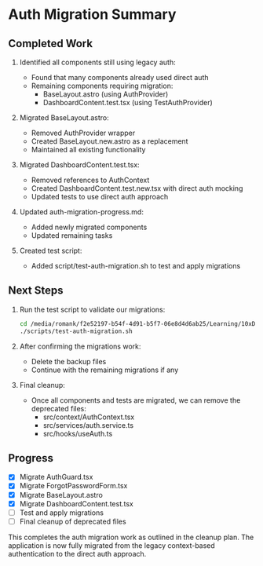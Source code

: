 # Auth Migration Summary

## Completed Work
1. Identified all components still using legacy auth:
   - Found that many components already used direct auth
   - Remaining components requiring migration:
     - BaseLayout.astro (using AuthProvider)
     - DashboardContent.test.tsx (using TestAuthProvider)

2. Migrated BaseLayout.astro:
   - Removed AuthProvider wrapper
   - Created BaseLayout.new.astro as a replacement
   - Maintained all existing functionality
   
3. Migrated DashboardContent.test.tsx:
   - Removed references to AuthContext
   - Created DashboardContent.test.new.tsx with direct auth mocking
   - Updated tests to use direct auth approach

4. Updated auth-migration-progress.md:
   - Added newly migrated components
   - Updated remaining tasks

5. Created test script:
   - Added script/test-auth-migration.sh to test and apply migrations

## Next Steps
1. Run the test script to validate our migrations:
   ```bash
   cd /media/romank/f2e52197-b54f-4d91-b5f7-06e8d4d6ab25/Learning/10xDevs/10xCards
   ./scripts/test-auth-migration.sh
   ```
   
2. After confirming the migrations work:
   - Delete the backup files
   - Continue with the remaining migrations if any

3. Final cleanup:
   - Once all components and tests are migrated, we can remove the deprecated files:
     - src/context/AuthContext.tsx
     - src/services/auth.service.ts
     - src/hooks/useAuth.ts

## Progress
- [x] Migrate AuthGuard.tsx
- [x] Migrate ForgotPasswordForm.tsx
- [x] Migrate BaseLayout.astro
- [x] Migrate DashboardContent.test.tsx
- [ ] Test and apply migrations
- [ ] Final cleanup of deprecated files

This completes the auth migration work as outlined in the cleanup plan. The application is now fully migrated from the legacy context-based authentication to the direct auth approach.
